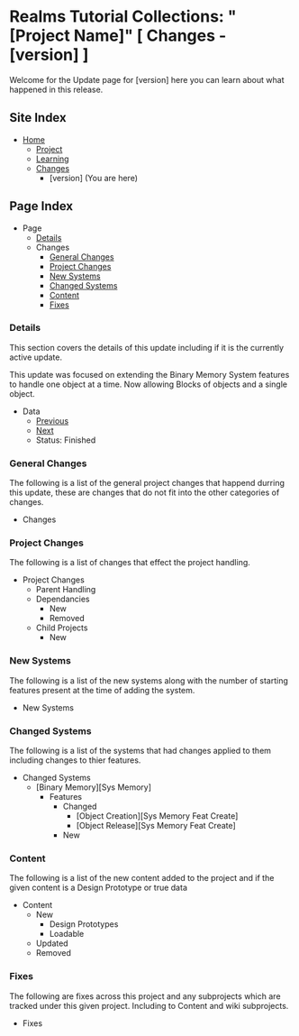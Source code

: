[Page]:link

[Page Home]:link
[Page Proj Home]:link
[Page Learn Home]:link
[Page Changes Home]:link

[Page Change Previous]:link
[Page Change Next]:link

[Sec Details]:[page]#details
[Sec General]:[page]#general-changes
[Sec Proj]:[page]#project-changes
[Sec NewSys]:[page]#new-systems
[Sec ChangedSys]:[page]#changed-systems
[Sec Content]:[page]#content-changes
[Sec Fixes]:[page]#fixes


# Realms Tutorial Collections: "[Project Name]" [ Changes - [version] ]

Welcome for the Update page for [version] here you can learn about what happened in this release.

## Site Index

- [Home][Page Home]
	- [Project][Page Proj Home]
	- [Learning][Page Learn Home]
	- [Changes][Page Changes Home]
		- [version] (You are here)

## Page Index

- Page
	- [Details][Sec Details]
	- Changes
		- [General Changes][Sec General]
		- [Project Changes][Sec Proj]
		- [New Systems][Sec NewSys]
		- [Changed Systems][Sec ChangedSys]
		- [Content][Sec Content]
		- [Fixes][Sec Fixes]

### Details

This section covers the details of this update including if it is the currently active update.

This update was focused on extending the Binary Memory System features to handle one object at a time. Now allowing Blocks of objects and a single object.

- Data
	- [Previous][Page Change Previous]
	- [Next][Page Change Next]
	- Status: Finished

### General Changes

The following is a list of the general project changes that happend durring this update, these are changes that do not fit into the other categories of changes.

- Changes

### Project Changes

The following is a list of changes that effect the project handling.

- Project Changes
	- Parent Handling
	- Dependancies
		- New
		- Removed
	- Child Projects
		- New

### New Systems

The following is a list of the new systems along with the number of starting features present at the time of adding the system.

- New Systems

### Changed Systems

The following is a list of the systems that had changes applied to them including changes to thier features.

- Changed Systems
	- [Binary Memory][Sys Memory]
		- Features
			- Changed
				- [Object Creation][Sys Memory Feat Create]
				- [Object Release][Sys Memory Feat Create]
			- New

### Content

The following is a list of the new content added to the project and if the given content is a Design Prototype or true data

- Content
	- New
		- Design Prototypes
		- Loadable
	- Updated
	- Removed

### Fixes

The following are fixes across this project and any subprojects which are tracked under this given project. Including to Content and wiki subprojects.

- Fixes
